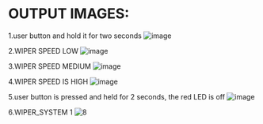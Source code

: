 # OUTPUT IMAGES:

1.user button and hold it for two seconds
![image](https://user-images.githubusercontent.com/101699116/168215707-1df85c15-f6ee-4229-87b5-40d1774370cd.png)

2.WIPER SPEED LOW
![image](https://user-images.githubusercontent.com/101699116/168215724-29cad2c7-6d80-4088-9532-0b6cbf75de91.png)

3.WIPER SPEED MEDIUM
![image](https://user-images.githubusercontent.com/101699116/168215750-450c3897-7d73-4ffd-8ef0-bf2d8f5ff2f7.png)

4.WIPER SPEED IS HIGH
![image](https://user-images.githubusercontent.com/101699116/168215781-e5c57cad-0099-42b2-a374-0805f00754c6.png)

5.user button is pressed and held for 2 seconds, the red LED is off
![image](https://user-images.githubusercontent.com/101699116/168215804-4a4d8ac8-f4b3-4c63-8a97-7562c99e0903.png)

6.WIPER_SYSTEM 1
![8](https://user-images.githubusercontent.com/101699116/168319872-1c9d9b69-6368-4e95-aefd-c16bfb6ea297.png)
